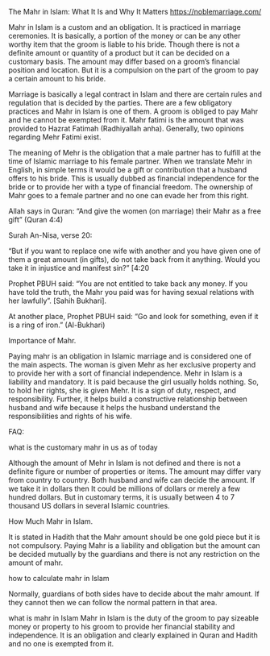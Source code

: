 The Mahr in Islam: What It Is and Why It Matters https://noblemarriage.com/

Mahr in Islam is a custom and an obligation. It is practiced in marriage ceremonies. It is basically, a portion of the money or can be any other worthy item that the groom is liable to his bride. Though there is not a definite amount or quantity of a product but it can be decided on a customary basis. The amount may differ based on a groom’s financial position and location. But it is a compulsion on the part of the groom to pay a certain amount to his bride.

Marriage is basically a legal contract in Islam and there are certain rules and regulation that is decided by the parties. There are a few obligatory practices and Mahr in Islam is one of them. A groom is obliged to pay Mahr and he cannot be exempted from it. Mahr fatimi is the amount that was provided to Hazrat Fatimah (Radhiyallah anha). Generally, two opinions regarding Mehr Fatimi exist.

The meaning of Mehr is the obligation that a male partner has to fulfill at the time of Islamic marriage to his female partner. When we translate Mehr in English, in simple terms it would be a gift or contribution that a husband offers to his bride. This is usually dubbed as financial independence for the bride or to provide her with a type of financial freedom. The ownership of Mahr goes to a female partner and no one can evade her from this right. 

Allah says in Quran: “And give the women (on marriage) their Mahr as a free gift” (Quran 4:4)

Surah An-Nisa, verse 20:

“But if you want to replace one wife with another and you have given one of them a great amount (in gifts), do not take back from it anything. Would you take it in injustice and manifest sin?” [4:20
 
 
Prophet PBUH said: “You are not entitled to take back any money. If you have told the truth, the Mahr you paid was for having sexual relations with her lawfully”. [Sahih Bukhari].

At another place, Prophet PBUH said: “Go and look for something, even if it is a ring of iron.” (Al-Bukhari)

Importance of Mahr.

Paying mahr is an obligation in Islamic marriage and is considered one of the main aspects. The woman is given Mehr as her exclusive property and to provide her with a sort of financial independence. Mehr in Islam is a liability and mandatory. It is paid because the girl usually holds nothing. So, to hold her rights, she is given Mehr. It is a sign of duty, respect, and responsibility. Further, it helps build a constructive relationship between husband and wife because it helps the husband understand the responsibilities and rights of his wife. 
  
FAQ:

what is the customary mahr in us as of today

Although the amount of Mehr in Islam is not defined and there is not a definite figure or number of properties or items. The amount may differ vary from country to country. Both husband and wife can decide the amount. If we take it in dollars then It could be millions of dollars or merely a few hundred dollars. But in customary terms, it is usually between 4 to 7 thousand US dollars in several Islamic countries.

How Much Mahr in Islam.

It is stated in Hadith that the Mahr amount should be one gold piece but it is not compulsory. Paying Mahr is a liability and obligation but the amount can be decided mutually by the guardians and there is not any restriction on the amount of mahr.

how to calculate mahr in Islam

Normally, guardians of both sides have to decide about the mahr amount. If they cannot then we can follow the normal pattern in that area. 


what is mahr in Islam
Mahr in Islam is the duty of the groom to pay sizeable money or property to his groom to provide her financial stability and independence. It is an obligation and clearly explained in Quran and Hadith and no one is exempted from it. 


